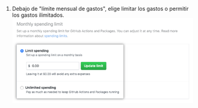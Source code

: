 1. Debajo de "límite mensual de gastos", elige limitar los gastos o permitir los gastos ilimitados. ![Botones radiales para limitar los gastos o permitir gastos ilimitados](/assets/images/help/billing/limit-or-unlimited.png)
